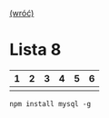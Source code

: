 [(wróć)](../)

# Lista 8
| 1 | 2 | 3 | 4 | 5 | 6 |
|---|---|---|---|---|---|
|   |   |   |   |   |   |

`npm install mysql -g`
